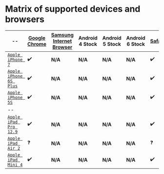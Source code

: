 # Matrix of supported devices and browsers
-- | [Google Chrome](https://en.wikipedia.org/wiki/Google_Chrome) | [Samsung Internet Browser](https://en.wikipedia.org/wiki/Samsung_Internet_for_Android) | Android 4 Stock | Android 5 Stock | Android 6 Stock | [Safari](https://en.wikipedia.org/wiki/Safari_(web_browser)) | [UC Browser](https://en.wikipedia.org/wiki/UC_Browser)
------------ | ------------- | -------------- | ------------- | -------------- | ------------- | -------------- | ------------- 
[`Apple iPhone 7`](http://www.gsmarena.com/apple_iphone_7-8064.php) | :heavy_check_mark: | __N/A__ | __N/A__ | __N/A__ | __N/A__ | :heavy_check_mark: | __N/A__
[`Apple iPhone 6S Plus`](http://www.gsmarena.com/apple_iphone_6s_plus-7243.php) | :heavy_check_mark: | __N/A__ | __N/A__ | __N/A__ | __N/A__ | :heavy_check_mark: | __N/A__
[`Apple iPhone 5S`](http://www.gsmarena.com/apple_iphone_5s-5685.php) | :heavy_check_mark: | __N/A__ | __N/A__ | __N/A__ | __N/A__ | :heavy_check_mark: | __N/A__
-- | | | | | | | | 
[`Apple iPad Pro 12.9`](http://www.gsmarena.com/apple_ipad_pro_12_9-8717.php) | :heavy_check_mark: | __N/A__ | __N/A__ | __N/A__ | __N/A__ | :heavy_check_mark: | __N/A__
[`Apple iPad Air 2`](http://www.gsmarena.com/apple_ipad_air_2-6742.php) | :question: | __N/A__ | __N/A__ | __N/A__ | __N/A__ | :question: | __N/A__
[`Apple iPad Mini 4`](http://www.gsmarena.com/apple_ipad_mini_4-7561.php) | :heavy_check_mark: | __N/A__ | __N/A__ | __N/A__ | __N/A__ | :heavy_check_mark: | __N/A__